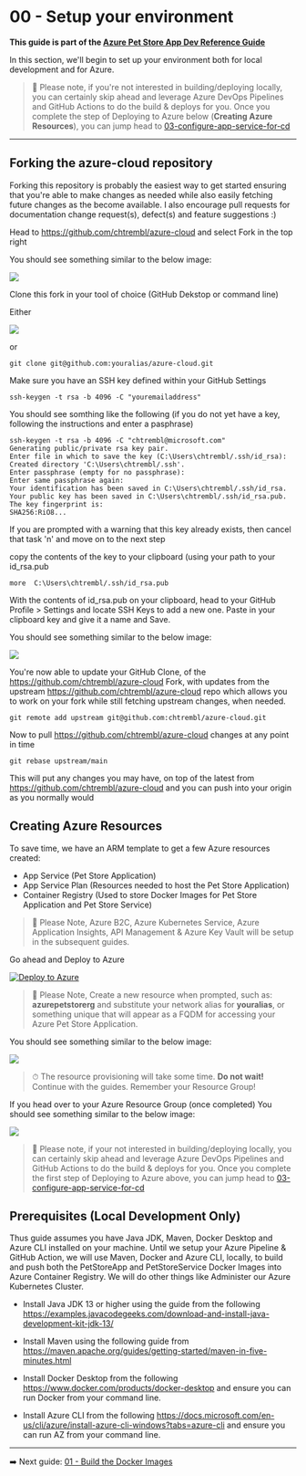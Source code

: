 

# 00 - Setup your environment

__This guide is part of the [Azure Pet Store App Dev Reference Guide](../README.md)__

In this section, we'll begin to set up your environment both for local development and for Azure.

> 📝 Please note, if you're not interested in building/deploying locally, you can certainly skip ahead and leverage Azure DevOps Pipelines and GitHub Actions to do the build & deploys for you. Once you complete the step of Deploying to Azure below (**Creating Azure Resources**), you can jump head to [03-configure-app-service-for-cd](../03-configure-app-service-for-cd/README.md)

---

## Forking the azure-cloud repository

Forking this repository is probably the easiest way to get started ensuring that you're able to make changes as needed while also easily fetching future changes as the become available. I also encourage pull requests for documentation change request(s), defect(s) and feature suggestions :)

Head to https://github.com/chtrembl/azure-cloud and select Fork in the top right

You should see something similar to the below image:

![](images/fork.png)

Clone this fork in your tool of choice (GitHub Dekstop or command line)

Either 

![](images/gh.png)

or

```
git clone git@github.com:youralias/azure-cloud.git
```

Make sure you have an SSH key defined within your GitHub Settings

```
ssh-keygen -t rsa -b 4096 -C "youremailaddress"
```

You should see somthing like the following (if you do not yet have a key, following the instructions and enter a pasphrase) 

```
ssh-keygen -t rsa -b 4096 -C "chtrembl@microsoft.com"
Generating public/private rsa key pair.
Enter file in which to save the key (C:\Users\chtrembl/.ssh/id_rsa):
Created directory 'C:\Users\chtrembl/.ssh'.
Enter passphrase (empty for no passphrase):
Enter same passphrase again:
Your identification has been saved in C:\Users\chtrembl/.ssh/id_rsa.
Your public key has been saved in C:\Users\chtrembl/.ssh/id_rsa.pub.
The key fingerprint is:
SHA256:RiO8...
```

If you are prompted with a warning that this key already exists, then cancel that task 'n' and move on to the next step

copy the contents of the key to your clipboard (using your path to your id_rsa.pub

```
more  C:\Users\chtrembl/.ssh/id_rsa.pub
```

With the contents of id_rsa.pub on your clipboard, head to your GitHub Profile > Settings and locate SSH Keys to add a new one. Paste in your clipboard key and give it a name and Save.

You should see something similar to the below image:

![](images/gh2.png)

You're now able to update your GitHub Clone, of the https://github.com/chtrembl/azure-cloud Fork, with updates from the upstream https://github.com/chtrembl/azure-cloud repo which allows you to work on your fork while still fetching upstream changes, when needed.

```
git remote add upstream git@github.com:chtrembl/azure-cloud.git
```

Now to pull https://github.com/chtrembl/azure-cloud changes at any point in time

```
git rebase upstream/main
```

This will put any changes you may have, on top of the latest from https://github.com/chtrembl/azure-cloud and you can push into your origin as you normally would

## Creating Azure Resources

To save time, we have an ARM template to get a few Azure resources created:

 - App Service (Pet Store Application)
 - App Service Plan (Resources needed to host the Pet Store Application)
 - Container Registry (Used to store Docker Images for Pet Store Application and Pet Store Service)
 
> 📝 Please Note, Azure B2C, Azure Kubernetes Service, Azure Application Insights, API Management & Azure Key Vault will be setup in the subsequent guides.

Go ahead and Deploy to Azure

 [![Deploy to Azure](https://aka.ms/deploytoazurebutton)](https://portal.azure.com/#create/Microsoft.Template/uri/https%3A%2F%2Fraw.githubusercontent.com%2Fchtrembl%2Fazure-cloud%2Fmain%2Fpetstore%2F00-setup-your-environment%2Fazuredeploy.json)

> 📝 Please Note, Create a new resource when prompted, such as: **azurepetstorerg** and substitute your network alias for **youralias**, or something unique that will appear as a FQDM for accessing your Azure Pet Store Application.

You should see something similar to the below image:

![](images/deployment.png)

> ⏱ The resource provisioning will take some time. **Do not wait!** Continue with the guides. Remember your Resource Group!

If you head over to your Azure Resource Group (once completed) You should see something similar to the below image:

![](images/deployment2.png)

> 📝 Please note, if your not interested in building/deploying locally, you can certainly skip ahead and leverage Azure DevOps Pipelines and GitHub Actions to do the build & deploys for you. Once you complete the first step of Deploying to Azure above, you can jump head to [03-configure-app-service-for-cd](../03-configure-app-service-for-cd/README.md)

## Prerequisites (Local Development Only)

Thus guide assumes you have Java JDK, Maven, Docker Desktop and Azure CLI installed on your machine. Until we setup your Azure Pipeline & GitHub Action, we will use Maven, Docker and Azure CLI, locally, to build and push both the PetStoreApp and PetStoreService Docker Images into Azure Container Registry. We will do other things like Administer our Azure Kubernetes Cluster.

 - Install Java JDK 13 or higher using the guide from the following https://examples.javacodegeeks.com/download-and-install-java-development-kit-jdk-13/

 - Install Maven using the following guide from https://maven.apache.org/guides/getting-started/maven-in-five-minutes.html
  
 - Install Docker Desktop from the following https://www.docker.com/products/docker-desktop and ensure you can run Docker from your command line.
 
 - Install Azure CLI from the following https://docs.microsoft.com/en-us/cli/azure/install-azure-cli-windows?tabs=azure-cli and ensure you can run AZ from your command line.


---

➡️ Next guide: [01 - Build the Docker Images](../01-build-the-docker-images/README.md)
